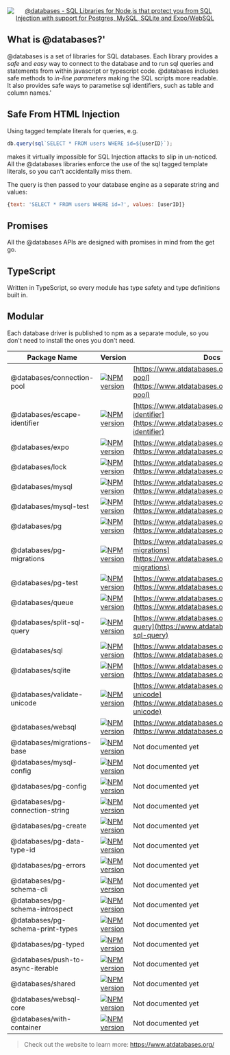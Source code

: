 <div align="center">
  <a href="https://www.atdatabases.org/">
    <img alt="@databases - SQL Libraries for Node.js that protect you from SQL Injection with support for Postgres, MySQL, SQLite and Expo/WebSQL" src="logo/README.svg">
  </a>
</div>

## What is @databases?'

@databases is a set of libraries for SQL databases. Each library provides a _safe_ and _easy_ way to connect to the database and to run sql queries and statements from within javascript or typescript code. @databases includes safe methods to _in-line parameters_ making the SQL scripts more readable. It also provides safe ways to parametise sql identifiers, such as table and column names.'

## Safe From HTML Injection

Using tagged template literals for queries, e.g.

```ts
db.query(sql`SELECT * FROM users WHERE id=${userID}`);
```

makes it virtually impossible for SQL Injection attacks to slip in un-noticed. All the @databases libraries enforce the use of the sql tagged template literals, so you can't accidentally miss them.

The query is then passed to your database engine as a separate string and values:

```js
{text: 'SELECT * FROM users WHERE id=?', values: [userID]}
```

## Promises

All the @databases APIs are designed with promises in mind from the get go.

## TypeScript

Written in TypeScript, so every module has type safety and type definitions built in.

## Modular

Each database driver is published to npm as a separate module, so you don't need to install the ones you don't need.

<!-- VERSION_TABLE -->

| Package Name                      | Version                                                                                                                                                               | Docs                                                                                                     |
| --------------------------------- | --------------------------------------------------------------------------------------------------------------------------------------------------------------------- | -------------------------------------------------------------------------------------------------------- |
| @databases/connection-pool        | [![NPM version](https://img.shields.io/npm/v/@databases/connection-pool?style=for-the-badge)](https://www.npmjs.com/package/@databases/connection-pool)               | [https://www.atdatabases.org/docs/connection-pool](https://www.atdatabases.org/docs/connection-pool)     |
| @databases/escape-identifier      | [![NPM version](https://img.shields.io/npm/v/@databases/escape-identifier?style=for-the-badge)](https://www.npmjs.com/package/@databases/escape-identifier)           | [https://www.atdatabases.org/docs/escape-identifier](https://www.atdatabases.org/docs/escape-identifier) |
| @databases/expo                   | [![NPM version](https://img.shields.io/npm/v/@databases/expo?style=for-the-badge)](https://www.npmjs.com/package/@databases/expo)                                     | [https://www.atdatabases.org/docs/websql](https://www.atdatabases.org/docs/websql)                       |
| @databases/lock                   | [![NPM version](https://img.shields.io/npm/v/@databases/lock?style=for-the-badge)](https://www.npmjs.com/package/@databases/lock)                                     | [https://www.atdatabases.org/docs/lock](https://www.atdatabases.org/docs/lock)                           |
| @databases/mysql                  | [![NPM version](https://img.shields.io/npm/v/@databases/mysql?style=for-the-badge)](https://www.npmjs.com/package/@databases/mysql)                                   | [https://www.atdatabases.org/docs/mysql](https://www.atdatabases.org/docs/mysql)                         |
| @databases/mysql-test             | [![NPM version](https://img.shields.io/npm/v/@databases/mysql-test?style=for-the-badge)](https://www.npmjs.com/package/@databases/mysql-test)                         | [https://www.atdatabases.org/docs/mysql-test](https://www.atdatabases.org/docs/mysql-test)               |
| @databases/pg                     | [![NPM version](https://img.shields.io/npm/v/@databases/pg?style=for-the-badge)](https://www.npmjs.com/package/@databases/pg)                                         | [https://www.atdatabases.org/docs/pg](https://www.atdatabases.org/docs/pg)                               |
| @databases/pg-migrations          | [![NPM version](https://img.shields.io/npm/v/@databases/pg-migrations?style=for-the-badge)](https://www.npmjs.com/package/@databases/pg-migrations)                   | [https://www.atdatabases.org/docs/pg-migrations](https://www.atdatabases.org/docs/pg-migrations)         |
| @databases/pg-test                | [![NPM version](https://img.shields.io/npm/v/@databases/pg-test?style=for-the-badge)](https://www.npmjs.com/package/@databases/pg-test)                               | [https://www.atdatabases.org/docs/pg-test](https://www.atdatabases.org/docs/pg-test)                     |
| @databases/queue                  | [![NPM version](https://img.shields.io/npm/v/@databases/queue?style=for-the-badge)](https://www.npmjs.com/package/@databases/queue)                                   | [https://www.atdatabases.org/docs/queue](https://www.atdatabases.org/docs/queue)                         |
| @databases/split-sql-query        | [![NPM version](https://img.shields.io/npm/v/@databases/split-sql-query?style=for-the-badge)](https://www.npmjs.com/package/@databases/split-sql-query)               | [https://www.atdatabases.org/docs/split-sql-query](https://www.atdatabases.org/docs/split-sql-query)     |
| @databases/sql                    | [![NPM version](https://img.shields.io/npm/v/@databases/sql?style=for-the-badge)](https://www.npmjs.com/package/@databases/sql)                                       | [https://www.atdatabases.org/docs/sql](https://www.atdatabases.org/docs/sql)                             |
| @databases/sqlite                 | [![NPM version](https://img.shields.io/npm/v/@databases/sqlite?style=for-the-badge)](https://www.npmjs.com/package/@databases/sqlite)                                 | [https://www.atdatabases.org/docs/sqlite](https://www.atdatabases.org/docs/sqlite)                       |
| @databases/validate-unicode       | [![NPM version](https://img.shields.io/npm/v/@databases/validate-unicode?style=for-the-badge)](https://www.npmjs.com/package/@databases/validate-unicode)             | [https://www.atdatabases.org/docs/validate-unicode](https://www.atdatabases.org/docs/validate-unicode)   |
| @databases/websql                 | [![NPM version](https://img.shields.io/npm/v/@databases/websql?style=for-the-badge)](https://www.npmjs.com/package/@databases/websql)                                 | [https://www.atdatabases.org/docs/websql](https://www.atdatabases.org/docs/websql)                       |
| @databases/migrations-base        | [![NPM version](https://img.shields.io/npm/v/@databases/migrations-base?style=for-the-badge)](https://www.npmjs.com/package/@databases/migrations-base)               | Not documented yet                                                                                       |
| @databases/mysql-config           | [![NPM version](https://img.shields.io/npm/v/@databases/mysql-config?style=for-the-badge)](https://www.npmjs.com/package/@databases/mysql-config)                     | Not documented yet                                                                                       |
| @databases/pg-config              | [![NPM version](https://img.shields.io/npm/v/@databases/pg-config?style=for-the-badge)](https://www.npmjs.com/package/@databases/pg-config)                           | Not documented yet                                                                                       |
| @databases/pg-connection-string   | [![NPM version](https://img.shields.io/npm/v/@databases/pg-connection-string?style=for-the-badge)](https://www.npmjs.com/package/@databases/pg-connection-string)     | Not documented yet                                                                                       |
| @databases/pg-create              | [![NPM version](https://img.shields.io/npm/v/@databases/pg-create?style=for-the-badge)](https://www.npmjs.com/package/@databases/pg-create)                           | Not documented yet                                                                                       |
| @databases/pg-data-type-id        | [![NPM version](https://img.shields.io/npm/v/@databases/pg-data-type-id?style=for-the-badge)](https://www.npmjs.com/package/@databases/pg-data-type-id)               | Not documented yet                                                                                       |
| @databases/pg-errors              | [![NPM version](https://img.shields.io/npm/v/@databases/pg-errors?style=for-the-badge)](https://www.npmjs.com/package/@databases/pg-errors)                           | Not documented yet                                                                                       |
| @databases/pg-schema-cli          | [![NPM version](https://img.shields.io/npm/v/@databases/pg-schema-cli?style=for-the-badge)](https://www.npmjs.com/package/@databases/pg-schema-cli)                   | Not documented yet                                                                                       |
| @databases/pg-schema-introspect   | [![NPM version](https://img.shields.io/npm/v/@databases/pg-schema-introspect?style=for-the-badge)](https://www.npmjs.com/package/@databases/pg-schema-introspect)     | Not documented yet                                                                                       |
| @databases/pg-schema-print-types  | [![NPM version](https://img.shields.io/npm/v/@databases/pg-schema-print-types?style=for-the-badge)](https://www.npmjs.com/package/@databases/pg-schema-print-types)   | Not documented yet                                                                                       |
| @databases/pg-typed               | [![NPM version](https://img.shields.io/npm/v/@databases/pg-typed?style=for-the-badge)](https://www.npmjs.com/package/@databases/pg-typed)                             | Not documented yet                                                                                       |
| @databases/push-to-async-iterable | [![NPM version](https://img.shields.io/npm/v/@databases/push-to-async-iterable?style=for-the-badge)](https://www.npmjs.com/package/@databases/push-to-async-iterable) | Not documented yet                                                                                       |
| @databases/shared                 | [![NPM version](https://img.shields.io/npm/v/@databases/shared?style=for-the-badge)](https://www.npmjs.com/package/@databases/shared)                                 | Not documented yet                                                                                       |
| @databases/websql-core            | [![NPM version](https://img.shields.io/npm/v/@databases/websql-core?style=for-the-badge)](https://www.npmjs.com/package/@databases/websql-core)                       | Not documented yet                                                                                       |
| @databases/with-container         | [![NPM version](https://img.shields.io/npm/v/@databases/with-container?style=for-the-badge)](https://www.npmjs.com/package/@databases/with-container)                 | Not documented yet                                                                                       |

<!-- VERSION_TABLE -->

> Check out the website to learn more: https://www.atdatabases.org/
